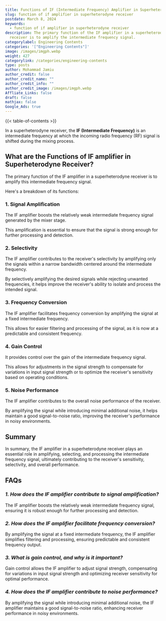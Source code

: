 ```yaml
---
title: Functions of IF (Intermediate Frequency) Amplifier in Superheterodyne Receiver
slug: function of if amplifier in superheterodyne receiver
postdate: March 8, 2024
keywords:
  - function of if amplifier in superheterodyne receiver
description: The primary function of the IF amplifier in a superheterodyne
  receiver is to amplify the intermediate frequency signal.
categorylabel: Engineering Contents
categories: '["Engineering Contents"]'
image: /images/imgph.webp
weight: 427
categorylink: /categories/engineering-contents
type: posts
author: Mohammad Jamiu
author_credit: false
author_credit_name: ""
author_credit_info: ""
author_credit_image: /images/imgph.webp
Affliate_Links: false
draft: false
mathjax: false
Google_Ads: true
---
```

{{< table-of-contents >}}

In a superheterodyne receiver, the **IF (Intermediate Frequency)** is an intermediate frequency at which the incoming radio frequency (RF) signal is shifted during the mixing process. 

## **What are the Functions of IF amplifier in Superheterodyne Receiver?**

The primary function of the IF amplifier in a superheterodyne receiver is to amplify this intermediate frequency signal. 

Here's a breakdown of its functions:

### **1. Signal Amplification**

The IF amplifier boosts the relatively weak intermediate frequency signal generated by the mixer stage. 

This amplification is essential to ensure that the signal is strong enough for further processing and detection.

### **2. Selectivity**

The IF amplifier contributes to the receiver's selectivity by amplifying only the signals within a narrow bandwidth centered around the intermediate frequency. 

By selectively amplifying the desired signals while rejecting unwanted frequencies, it helps improve the receiver's ability to isolate and process the intended signal.

### **3. Frequency Conversion**

The IF amplifier facilitates frequency conversion by amplifying the signal at a fixed intermediate frequency. 

This allows for easier filtering and processing of the signal, as it is now at a predictable and consistent frequency.

### **4. Gain Control**

It provides control over the gain of the intermediate frequency signal. 

This allows for adjustments in the signal strength to compensate for variations in input signal strength or to optimize the receiver's sensitivity based on operating conditions.

### **5. Noise Performance**

The IF amplifier contributes to the overall noise performance of the receiver. 

By amplifying the signal while introducing minimal additional noise, it helps maintain a good signal-to-noise ratio, improving the receiver's performance in noisy environments.

## **Summary**

In summary, the IF amplifier in a superheterodyne receiver plays an essential role in amplifying, selecting, and processing the intermediate frequency signal, ultimately contributing to the receiver's sensitivity, selectivity, and overall performance.

## **FAQs**

### *1. How does the IF amplifier contribute to signal amplification?*

The IF amplifier boosts the relatively weak intermediate frequency signal, ensuring it is robust enough for further processing and detection.

### *2. How does the IF amplifier facilitate frequency conversion?*

By amplifying the signal at a fixed intermediate frequency, the IF amplifier simplifies filtering and processing, ensuring predictable and consistent frequency output.

### *3. What is gain control, and why is it important?*

Gain control allows the IF amplifier to adjust signal strength, compensating for variations in input signal strength and optimizing receiver sensitivity for optimal performance.

### *4. How does the IF amplifier contribute to noise performance?*

By amplifying the signal while introducing minimal additional noise, the IF amplifier maintains a good signal-to-noise ratio, enhancing receiver performance in noisy environments.